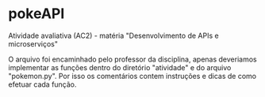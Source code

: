 # pokeAPI

Atividade avaliativa (AC2) - matéria "Desenvolvimento de APIs e microserviços"

O arquivo foi encaminhado pelo professor da disciplina, apenas deveriamos implementar as funções dentro do diretório "atividade" e do arquivo "pokemon.py".
Por isso os comentários contem instruções e dicas de como efetuar cada função.
